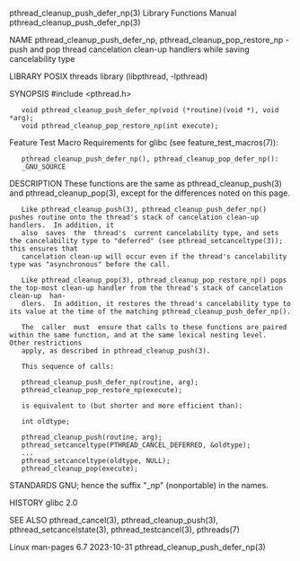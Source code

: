 pthread_cleanup_push_defer_np(3)				   Library Functions Manual				      pthread_cleanup_push_defer_np(3)

NAME
       pthread_cleanup_push_defer_np, pthread_cleanup_pop_restore_np - push and pop thread cancelation clean-up handlers while saving cancelability type

LIBRARY
       POSIX threads library (libpthread, -lpthread)

SYNOPSIS
       #include <pthread.h>

       void pthread_cleanup_push_defer_np(void (*routine)(void *), void *arg);
       void pthread_cleanup_pop_restore_np(int execute);

   Feature Test Macro Requirements for glibc (see feature_test_macros(7)):

       pthread_cleanup_push_defer_np(), pthread_cleanup_pop_defer_np():
	   _GNU_SOURCE

DESCRIPTION
       These functions are the same as pthread_cleanup_push(3) and pthread_cleanup_pop(3), except for the differences noted on this page.

       Like pthread_cleanup_push(3), pthread_cleanup_push_defer_np() pushes routine onto the thread's stack of cancelation clean-up handlers.  In addition, it
       also  saves  the	 thread's  current cancelability type, and sets the cancelability type to "deferred" (see pthread_setcanceltype(3)); this ensures that
       cancelation clean-up will occur even if the thread's cancelability type was "asynchronous" before the call.

       Like pthread_cleanup_pop(3), pthread_cleanup_pop_restore_np() pops the top-most clean-up handler from the thread's stack of cancelation	clean-up  han‐
       dlers.  In addition, it restores the thread's cancelability type to its value at the time of the matching pthread_cleanup_push_defer_np().

       The  caller  must  ensure that calls to these functions are paired within the same function, and at the same lexical nesting level.  Other restrictions
       apply, as described in pthread_cleanup_push(3).

       This sequence of calls:

	   pthread_cleanup_push_defer_np(routine, arg);
	   pthread_cleanup_pop_restore_np(execute);

       is equivalent to (but shorter and more efficient than):

	   int oldtype;

	   pthread_cleanup_push(routine, arg);
	   pthread_setcanceltype(PTHREAD_CANCEL_DEFERRED, &oldtype);
	   ...
	   pthread_setcanceltype(oldtype, NULL);
	   pthread_cleanup_pop(execute);

STANDARDS
       GNU; hence the suffix "_np" (nonportable) in the names.

HISTORY
       glibc 2.0

SEE ALSO
       pthread_cancel(3), pthread_cleanup_push(3), pthread_setcancelstate(3), pthread_testcancel(3), pthreads(7)

Linux man-pages 6.7							  2023-10-31					      pthread_cleanup_push_defer_np(3)
